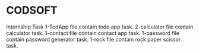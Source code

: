 # CODSOFT
Internship Task
1-TodApp file contain todo app task.
2-calculator file contain calculator task.
1-contact file contain contact app task.
1-password file contain password generator task.
1-rock file contain rock paper scissor task.
